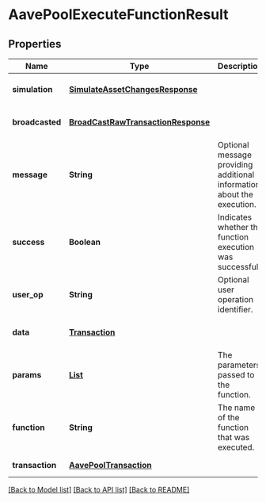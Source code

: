 # AavePoolExecuteFunctionResult
## Properties

| Name | Type | Description | Notes |
|------------ | ------------- | ------------- | -------------|
| **simulation** | [**SimulateAssetChangesResponse**](SimulateAssetChangesResponse.md) |  | [optional] [default to null] |
| **broadcasted** | [**BroadCastRawTransactionResponse**](BroadCastRawTransactionResponse.md) |  | [optional] [default to null] |
| **message** | **String** | Optional message providing additional information about the execution. | [optional] [default to null] |
| **success** | **Boolean** | Indicates whether the function execution was successful. | [optional] [default to null] |
| **user\_op** | **String** | Optional user operation identifier. | [optional] [default to null] |
| **data** | [**Transaction**](Transaction.md) |  | [optional] [default to null] |
| **params** | [**List**](AnyType.md) | The parameters passed to the function. | [default to null] |
| **function** | **String** | The name of the function that was executed. | [default to null] |
| **transaction** | [**AavePoolTransaction**](AavePoolTransaction.md) |  | [default to null] |

[[Back to Model list]](../README.md#documentation-for-models) [[Back to API list]](../README.md#documentation-for-api-endpoints) [[Back to README]](../README.md)

